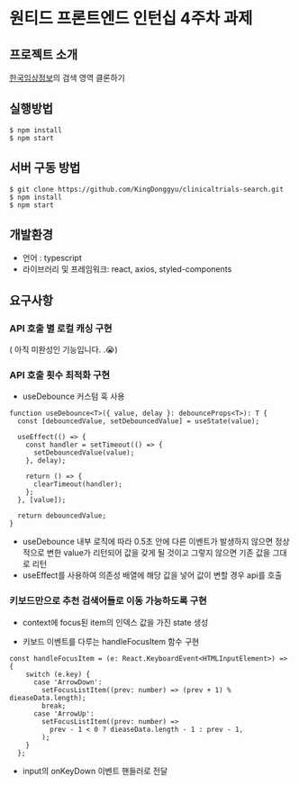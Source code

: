 # 원티드 프론트엔드 인턴십 4주차 과제

## 프로젝트 소개

[한국임상정보](https://github.com/facebook/react/issues)의 검색 영역 클론하기

## 실행방법

```
$ npm install
$ npm start
```

## 서버 구동 방법

```
$ git clone https://github.com/KingDonggyu/clinicaltrials-search.git
$ npm install
$ npm start
```

## 개발환경

- 언어 : typescript
- 라이브러리 및 프레임워크: react, axios, styled-components

## 요구사항

### API 호출 별 로컬 캐싱 구현

( 아직 미완성인 기능입니다. .😭)

### API 호출 횟수 최적화 구현

- useDebounce 커스텀 훅 사용

```
function useDebounce<T>({ value, delay }: debounceProps<T>): T {
  const [debouncedValue, setDebouncedValue] = useState(value);

  useEffect(() => {
    const handler = setTimeout(() => {
      setDebouncedValue(value);
    }, delay);

    return () => {
      clearTimeout(handler);
    };
  }, [value]);

  return debouncedValue;
}

```

- useDebounce 내부 로직에 따라 0.5초 안에 다른 이벤트가 발생하지 않으면 정상적으로 변한 value가 리턴되어 값을 갖게 될 것이고 그렇지 않으면 기존 값을 그대로 리턴
- useEffect를 사용하여 의존성 배열에 해당 값을 넣어 값이 변할 경우 api를 호출

### 키보드만으로 추천 검색어들로 이동 가능하도록 구현

- context에 focus된 item의 인덱스 값을 가진 state 생성

- 키보드 이벤트를 다루는 handleFocusItem 함수 구현

```
const handleFocusItem = (e: React.KeyboardEvent<HTMLInputElement>) => {
    switch (e.key) {
      case 'ArrowDown':
        setFocusListItem((prev: number) => (prev + 1) % dieaseData.length);
        break;
      case 'ArrowUp':
        setFocusListItem((prev: number) =>
          prev - 1 < 0 ? dieaseData.length - 1 : prev - 1,
        );
    }
  };
```

- input의 onKeyDown 이벤트 핸들러로 전달
